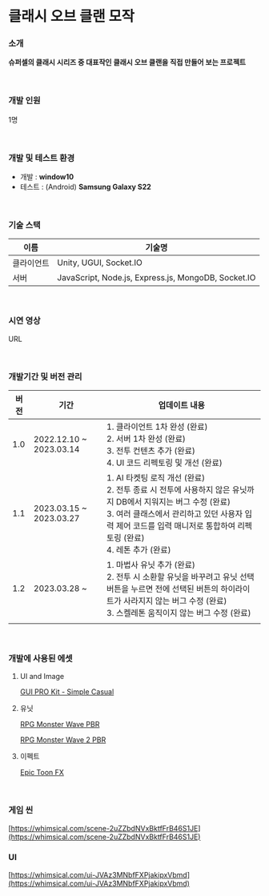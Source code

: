 # 클래시 오브 클랜 모작

### 소개
**슈퍼셀의 클래시 시리즈 중 대표작인 클래시 오브 클랜을 직접 만들어 보는 프로젝트**

<br/>

### 개발 인원
1명

<br/>

### 개발 및 테스트 환경
- 개발 : **window10**
- 테스트 : (Android) **Samsung Galaxy S22**

<br/>

### 기술 스택
| 이름 | 기술명 |
| --- | --- |
|클라이언트| Unity, UGUI, Socket.IO |
|서버| JavaScript, Node.js, Express.js, MongoDB, Socket.IO |

<br/>

### 시연 영상
URL

<br/>

### 개발기간 및 버전 관리
| 버전 | 기간 | 업데이트 내용 |
| --- | --- | --- |
| 1.0 | 2022.12.10 ~ 2023.03.14 | 1. 클라이언트 1차 완성 (완료)<br/> 2. 서버 1차 완성 (완료)<br/> 3. 전투 컨텐츠 추가 (완료)<br/> 4. UI 코드 리펙토링 및 개선 (완료) |
| 1.1 | 2023.03.15 ~ 2023.03.27 | 1. AI 타켓팅 로직 개선 (완료)<br/> 2. 전투 종료 시 전투에 사용하지 않은 유닛까지 DB에서 지워지는 버그 수정 (완료)<br/> 3. 여러 클래스에서 관리하고 있던 사용자 입력 제어 코드를 입력 매니저로 통합하여 리펙토링 (완료)<br/> 4. 레톤 추가 (완료) |
| 1.2 | 2023.03.28 ~  | 1. 마법사 유닛 추가 (완료)<br/> 2. 전투 시 소환할 유닛을 바꾸려고 유닛 선택 버튼을 누르면 전에 선택된 버튼의 하이라이트가 사라지지 않는 버그 수정 (완료)<br/> 3. 스켈레톤 움직이지 않는 버그 수정 (완료) |
|  |  |  |

<br/>

### 개발에 사용된 에셋
1. UI and Image
    
    [GUI PRO Kit - Simple Casual](https://assetstore.unity.com/packages/2d/gui/icons/gui-pro-kit-simple-casual-203399)
    

1. 유닛
    
    [RPG Monster Wave PBR](https://assetstore.unity.com/packages/3d/characters/creatures/rpg-monster-wave-pbr-158727)
    
    [RPG Monster Wave 2 PBR](https://assetstore.unity.com/packages/3d/characters/creatures/rpg-monster-wave-2-pbr-173835)
    

1. 이펙트
    
    [Epic Toon FX](https://assetstore.unity.com/packages/vfx/particles/epic-toon-fx-57772)
  
<br/>

### 게임 씬

[https://whimsical.com/scene-2uZZbdNVxBktfFrB46S1JE](https://whimsical.com/scene-2uZZbdNVxBktfFrB46S1JE)

### UI

[https://whimsical.com/ui-JVAz3MNbfFXPjakipxVbmd](https://whimsical.com/ui-JVAz3MNbfFXPjakipxVbmd)
